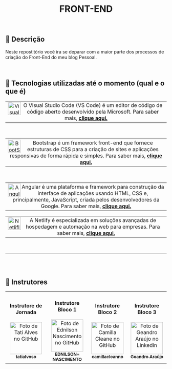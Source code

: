 <h1 align="CENTER">FRONT-END</h1>
   <br>


    
## :memo: Descrição
Neste repostitório você ira se deparar com a maior parte dos processos de criação do Front-End do meu blog Pessoal. 
  
<br>
  


## :wrench: Tecnologias utilizadas até o momento (qual e o que é)
<table>
  <tr>
    <td align="center"> 
      <img align="left" alt="Visual Studio" height="40" width="40" src="https://img.icons8.com/color/48/000000/visual-studio-code-2019.png"/>
O Visual Studio Code (VS Code) é um editor de código de código aberto desenvolvido pela Microsoft. Para saber mais, <a href="https://www.treinaweb.com.br/blog/vs-code-o-que-e-e-por-que-voce-deve-usar"><b>clique aqui.</b>
  </sub>
      </a>
    </td>
  </tr>
</table>
<br>

<table>
  <tr>
    <td align="center"> 
<img align="left" alt="BootStrap" height="40" width="40" src="https://img.icons8.com/color/48/000000/bootstrap.png"/>
Bootstrap é um framework front-end que fornece estruturas de CSS para a criação de sites e aplicações responsivas de forma rápida e simples. Para saber mais, <a href="https://www.alura.com.br/artigos/bootstrap"><b>clique aqui.</b>
       </sub>
      </a>
    </td>
  </tr>
</table>
<br>
<table>
  <tr>
    <td align="center"> <img align="left" alt="Angular" height="40" width="40" src="https://upload.wikimedia.org/wikipedia/commons/thumb/c/cf/Angular_full_color_logo.svg/250px-Angular_full_color_logo.svg.png"/>
Angular é uma plataforma e framework para construção da interface de aplicações usando HTML, CSS e, principalmente, JavaScript, criada pelos desenvolvedores da Google. Para saber mais, <a href="https://blog.algaworks.com/o-que-e-angular/"><b>clique aqui.</b>
 </sub>
      </a>
    </td>
  </tr>
</table>
<table>
  <tr>
    <td align="center"> <img align="left" alt="Netlifly" height="40" width="40" src="https://cdn.iconscout.com/icon/free/png-256/netlify-3629537-3032320.png"/>
A Netlify é especializada em soluções avançadas de hospedagem e automação na web para empresas. Para saber mais, <a href="https://blog.back4app.com/pt/netlify-vs-heroku-quais-sao-as-diferencas/#O_que_e_o_Netlify"><b>clique aqui.</b>
 </sub>
      </a>
    </td>
  </tr>
</table>
<br>

<hr size="2">

<br>
  </sub>
      </a>
    </td>
  </tr>
</table>
<br>



## :handshake: Instrutores
<table>
  <tr>
    <td align="center">
      <h4>Instrutore de Jornada</h4>
      <a href="http://github.com/tatialveso">
        <img src="https://avatars.githubusercontent.com/u/56259137?v=4" width="100px;" alt="Foto de Tati Alves no GitHub"/><br>
        <sub>
          <b>tatialveso</b>
        </sub>
      </a>
    </td>
    <td align="center">
      <h4>Instrutore Bloco 1</h4>
      <a href="https://github.com/EDNILSON-NASCIMENTO">
        <img src="https://avatars.githubusercontent.com/u/57823621?v=4" width="100px;" alt="Foto de Ednilson Nascimento no GitHub"/><br>
        <sub>
          <b>EDNILSON-NASCIMENTO</b>
        </sub>
      </a>
    </td>
     </td>
    <td align="center">
      <h4>Instrutore Bloco 2</h4>
      <a href="https://github.com/camillacleanne">
        <img src="https://avatars.githubusercontent.com/u/57760132?v=4" width="100px;" alt="Foto de Camilla Cleane no GitHub"/><br>
        <sub>
          <b>camillacleanne</b>
        </sub>
      </a>
    </td>
     <td align="center">
      <h4>Instrutore Bloco 3</h4>
      <a href="https://www.linkedin.com/in/geandro-ara%C3%BAjo-1b19881b4/">
        <img src="https://media-exp1.licdn.com/dms/image/C5603AQHt-pAQf-hUJg/profile-displayphoto-shrink_200_200/0/1635345417510?e=1643846400&v=beta&t=O624wQq0kCNNC8pv7vULpbu3ivfMmI_4FgHOisBlWcA" width="100px;" alt="Foto de Geandro Araújo no Linkedin"/><br>
        <sub>
          <b>Geandro Araújo</b>
        </sub>
      </a>
    </td>
  </tr>  
</table>


<br>

